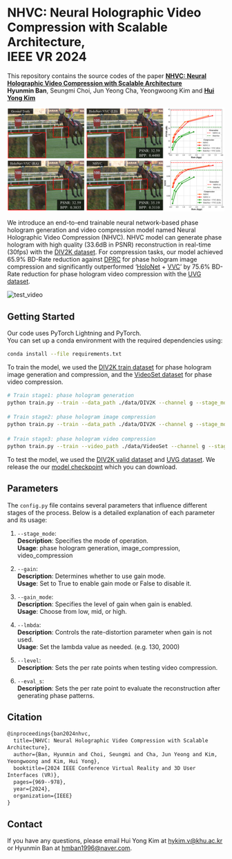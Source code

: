 # NHVC: Neural Holographic Video Compression with Scalable Architecture,<br> IEEE VR 2024
This repository contains the source codes of the paper **[NHVC: Neural Holographic Video Compression with Scalable Architecture](https://ieeexplore.ieee.org/abstract/document/10494082)**  
**Hyunmin Ban**, Seungmi Choi, Jun Yeong Cha, Yeongwoong Kim and **[Hui Yong Kim](https://vmlab.khu.ac.kr)**  

![teaser](./img/teaser.png)

We introduce an end-to-end trainable neural network-based phase hologram generation and video compression model named Neural Holographic Video Compression (NHVC). NHVC model can generate phase hologram with high quality (33.6dB in PSNR) reconstruction in real-time (30fps) with the [DIV2K dataset](https://openaccess.thecvf.com/content_cvpr_2017_workshops/w12/html/Agustsson_NTIRE_2017_Challenge_CVPR_2017_paper.html). For compression tasks, our model achieved 65.9% BD-Rate reduction against [DPRC](https://dl.acm.org/doi/10.1145/3528223.3530070) for phase hologram image compression and significantly outperformed ‘[HoloNet](https://www.computationalimaging.org/publications/neuralholography/) + [VVC](https://ieeexplore.ieee.org/abstract/document/9503377)’ by 75.6% BD-Rate reduction for phase hologram video compression with the [UVG dataset](https://ultravideo.fi/dataset.html).

![test_video](./img/test3.gif)

## Getting Started
Our code uses PyTorch Lightning and PyTorch.  
You can set up a conda environment with the required dependencies using:
```bash
conda install --file requirements.txt
```

To train the model, we used the [DIV2K train dataset](https://data.vision.ee.ethz.ch/cvl/DIV2K/) for phase hologram image generation and compression, and the [VideoSet dataset](https://www.sciencedirect.com/science/article/pii/S1047320317300950) for phase video compression. 

```bash
# Train stage1: phase hologram generation
python train.py --train --data_path ./data/DIV2K --channel g --stage_mode stage1

# Train stage2: phase hologram image compression
python train.py --train --data_path ./data/DIV2K --channel g --stage_mode stage2 --lmbda 130

# Train stage3: phase hologram video compression
python train.py --train --video_path ./data/VideoSet --channel g --stage_mode stage3
```

To test the model, we used the [DIV2K valid dataset](https://data.vision.ee.ethz.ch/cvl/DIV2K/) and [UVG dataset](https://ultravideo.fi/dataset.html).
We release the our [model checkpoint](https://drive.google.com/drive/folders/1-8dk7wb_V7ag7FTBg71VbVoXBFZayXZ4)  which you can download.

## Parameters
The `config.py` file contains several parameters that influence different stages of the process. Below is a detailed explanation of each parameter and its usage:

1. `--stage_mode`:  
**Description**: Specifies the mode of operation.  
**Usage**: phase hologram generation, image_compression, video_compression

2. `--gain`:  
**Description**: Determines whether to use gain mode.  
**Usage**: Set to True to enable gain mode or False to disable it.

3. `--gain_mode`:  
**Description**: Specifies the level of gain when gain is enabled.  
**Usage**: Choose from low, mid, or high.

4. `--lmbda`:  
**Description**: Controls the rate-distortion parameter when gain is not used.  
**Usage**: Set the lambda value as needed. (e.g. 130, 2000)

5. `--level`:  
**Description**: Sets the per rate points when testing video compression.

6. `--eval_s`:  
**Description**: Sets the per rate point to evaluate the reconstruction after generating phase patterns.

## Citation
```
@inproceedings{ban2024nhvc,
  title={NHVC: Neural Holographic Video Compression with Scalable Architecture},
  author={Ban, Hyunmin and Choi, Seungmi and Cha, Jun Yeong and Kim, Yeongwoong and Kim, Hui Yong},
  booktitle={2024 IEEE Conference Virtual Reality and 3D User Interfaces (VR)},
  pages={969--978},
  year={2024},
  organization={IEEE}
}
```

## Contact
If you have any questions, please email Hui Yong Kim at <hykim.v@khu.ac.kr> or Hyunmin Ban at <hmban1996@naver.com>.
